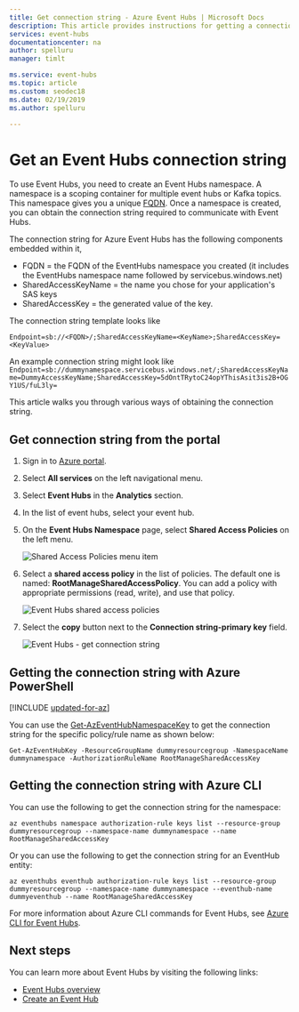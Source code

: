 ```yaml
---
title: Get connection string - Azure Event Hubs | Microsoft Docs
description: This article provides instructions for getting a connection string that clients can use to connect to Azure Event Hubs. 
services: event-hubs
documentationcenter: na
author: spelluru
manager: timlt

ms.service: event-hubs
ms.topic: article
ms.custom: seodec18
ms.date: 02/19/2019
ms.author: spelluru

---
```


# Get an Event Hubs connection string

To use Event Hubs, you need to create an Event Hubs namespace. A namespace is a scoping container for multiple event hubs or Kafka topics. This namespace gives you a unique [FQDN](https://en.wikipedia.org/wiki/Fully_qualified_domain_name). Once a namespace is created, you can obtain the connection string required to communicate with Event Hubs.

The connection string for Azure Event Hubs has the following components embedded within it,

* FQDN = the FQDN of the EventHubs namespace you created (it includes the EventHubs namespace name followed by servicebus.windows.net)
* SharedAccessKeyName = the name you chose for your application's SAS keys
* SharedAccessKey = the generated value of the key.

The connection string template looks like
```
Endpoint=sb://<FQDN>/;SharedAccessKeyName=<KeyName>;SharedAccessKey=<KeyValue>
```

An example connection string might look like
`Endpoint=sb://dummynamespace.servicebus.windows.net/;SharedAccessKeyName=DummyAccessKeyName;SharedAccessKey=5dOntTRytoC24opYThisAsit3is2B+OGY1US/fuL3ly=`

This article walks you through various ways of obtaining the connection string.

## Get connection string from the portal
1. Sign in to [Azure portal](https://portal.azure.com). 
2. Select **All services** on the left navigational menu. 
3. Select **Event Hubs** in the **Analytics** section. 
4. In the list of event hubs, select your event hub.
6. On the **Event Hubs Namespace** page, select **Shared Access Policies** on the left menu.

    ![Shared Access Policies menu item](./media/event-hubs-get-connection-string/event-hubs-get-connection-string1.png)
7. Select a **shared access policy** in the list of policies. The default one is named: **RootManageSharedAccessPolicy**. You can add a policy with appropriate permissions (read, write), and use that policy. 

    ![Event Hubs shared access policies](./media/event-hubs-get-connection-string/event-hubs-get-connection-string2.png)
8. Select the **copy** button next to the **Connection string-primary key** field. 

    ![Event Hubs - get connection string](./media/event-hubs-get-connection-string/event-hubs-get-connection-string3.png)

## Getting the connection string with Azure PowerShell

[!INCLUDE [updated-for-az](../../includes/updated-for-az.md)]

You can use the [Get-AzEventHubNamespaceKey](/powershell/module/az.eventhub/get-azeventhubkey) to get the connection string for the specific policy/rule name as shown below:

```azurepowershell-interactive
Get-AzEventHubKey -ResourceGroupName dummyresourcegroup -NamespaceName dummynamespace -AuthorizationRuleName RootManageSharedAccessKey
```

## Getting the connection string with Azure CLI
You can use the following to get the connection string for the namespace:

```azurecli-interactive
az eventhubs namespace authorization-rule keys list --resource-group dummyresourcegroup --namespace-name dummynamespace --name RootManageSharedAccessKey
```

Or you can use the following to get the connection string for an EventHub entity:

```azurecli-interactive
az eventhubs eventhub authorization-rule keys list --resource-group dummyresourcegroup --namespace-name dummynamespace --eventhub-name dummyeventhub --name RootManageSharedAccessKey
```

For more information about Azure CLI commands for Event Hubs, see [Azure CLI for Event Hubs](/cli/azure/eventhubs).

## Next steps

You can learn more about Event Hubs by visiting the following links:

* [Event Hubs overview](event-hubs-what-is-event-hubs.md)
* [Create an Event Hub](event-hubs-create.md)
